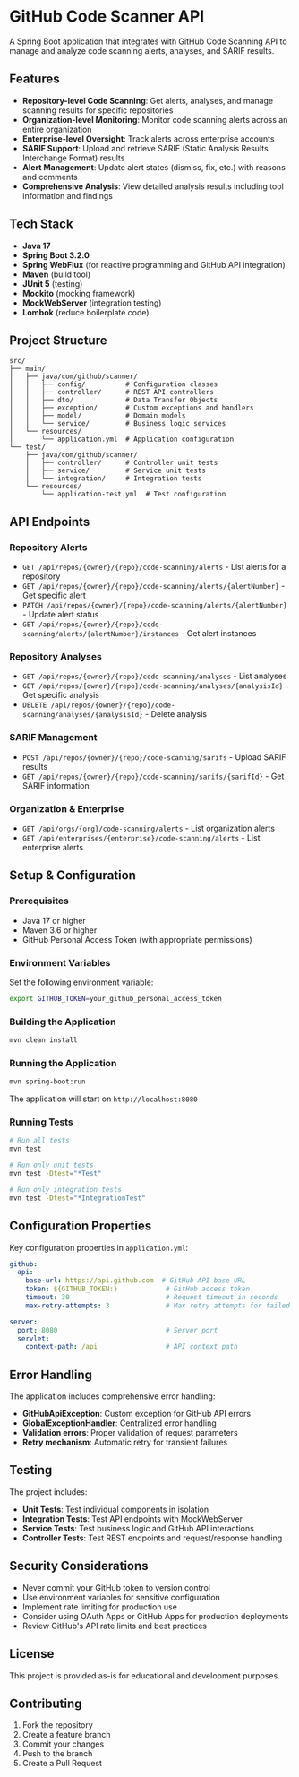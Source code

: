 # GitHub Code Scanner API

A Spring Boot application that integrates with GitHub Code Scanning API to manage and analyze code scanning alerts, analyses, and SARIF results.

## Features

- **Repository-level Code Scanning**: Get alerts, analyses, and manage scanning results for specific repositories
- **Organization-level Monitoring**: Monitor code scanning alerts across an entire organization
- **Enterprise-level Oversight**: Track alerts across enterprise accounts
- **SARIF Support**: Upload and retrieve SARIF (Static Analysis Results Interchange Format) results
- **Alert Management**: Update alert states (dismiss, fix, etc.) with reasons and comments
- **Comprehensive Analysis**: View detailed analysis results including tool information and findings

## Tech Stack

- **Java 17**
- **Spring Boot 3.2.0**
- **Spring WebFlux** (for reactive programming and GitHub API integration)
- **Maven** (build tool)
- **JUnit 5** (testing)
- **Mockito** (mocking framework)
- **MockWebServer** (integration testing)
- **Lombok** (reduce boilerplate code)

## Project Structure

```
src/
├── main/
│   ├── java/com/github/scanner/
│   │   ├── config/          # Configuration classes
│   │   ├── controller/      # REST API controllers
│   │   ├── dto/             # Data Transfer Objects
│   │   ├── exception/       # Custom exceptions and handlers
│   │   ├── model/           # Domain models
│   │   └── service/         # Business logic services
│   └── resources/
│       └── application.yml  # Application configuration
└── test/
    ├── java/com/github/scanner/
    │   ├── controller/      # Controller unit tests
    │   ├── service/         # Service unit tests
    │   └── integration/     # Integration tests
    └── resources/
        └── application-test.yml  # Test configuration
```

## API Endpoints

### Repository Alerts
- `GET /api/repos/{owner}/{repo}/code-scanning/alerts` - List alerts for a repository
- `GET /api/repos/{owner}/{repo}/code-scanning/alerts/{alertNumber}` - Get specific alert
- `PATCH /api/repos/{owner}/{repo}/code-scanning/alerts/{alertNumber}` - Update alert status
- `GET /api/repos/{owner}/{repo}/code-scanning/alerts/{alertNumber}/instances` - Get alert instances

### Repository Analyses
- `GET /api/repos/{owner}/{repo}/code-scanning/analyses` - List analyses
- `GET /api/repos/{owner}/{repo}/code-scanning/analyses/{analysisId}` - Get specific analysis
- `DELETE /api/repos/{owner}/{repo}/code-scanning/analyses/{analysisId}` - Delete analysis

### SARIF Management
- `POST /api/repos/{owner}/{repo}/code-scanning/sarifs` - Upload SARIF results
- `GET /api/repos/{owner}/{repo}/code-scanning/sarifs/{sarifId}` - Get SARIF information

### Organization & Enterprise
- `GET /api/orgs/{org}/code-scanning/alerts` - List organization alerts
- `GET /api/enterprises/{enterprise}/code-scanning/alerts` - List enterprise alerts

## Setup & Configuration

### Prerequisites
- Java 17 or higher
- Maven 3.6 or higher
- GitHub Personal Access Token (with appropriate permissions)

### Environment Variables
Set the following environment variable:
```bash
export GITHUB_TOKEN=your_github_personal_access_token
```

### Building the Application
```bash
mvn clean install
```

### Running the Application
```bash
mvn spring-boot:run
```

The application will start on `http://localhost:8080`

### Running Tests
```bash
# Run all tests
mvn test

# Run only unit tests
mvn test -Dtest="*Test"

# Run only integration tests
mvn test -Dtest="*IntegrationTest"
```

## Configuration Properties

Key configuration properties in `application.yml`:

```yaml
github:
  api:
    base-url: https://api.github.com  # GitHub API base URL
    token: ${GITHUB_TOKEN:}            # GitHub access token
    timeout: 30                        # Request timeout in seconds
    max-retry-attempts: 3              # Max retry attempts for failed requests

server:
  port: 8080                           # Server port
  servlet:
    context-path: /api                 # API context path
```

## Error Handling

The application includes comprehensive error handling:
- **GitHubApiException**: Custom exception for GitHub API errors
- **GlobalExceptionHandler**: Centralized error handling
- **Validation errors**: Proper validation of request parameters
- **Retry mechanism**: Automatic retry for transient failures

## Testing

The project includes:
- **Unit Tests**: Test individual components in isolation
- **Integration Tests**: Test API endpoints with MockWebServer
- **Service Tests**: Test business logic and GitHub API interactions
- **Controller Tests**: Test REST endpoints and request/response handling

## Security Considerations

- Never commit your GitHub token to version control
- Use environment variables for sensitive configuration
- Implement rate limiting for production use
- Consider using OAuth Apps or GitHub Apps for production deployments
- Review GitHub's API rate limits and best practices

## License

This project is provided as-is for educational and development purposes.

## Contributing

1. Fork the repository
2. Create a feature branch
3. Commit your changes
4. Push to the branch
5. Create a Pull Request